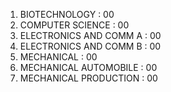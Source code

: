 1. BIOTECHNOLOGY :                          00
2. COMPUTER SCIENCE :                    00 
3. ELECTRONICS AND COMM A :       00 
4. ELECTRONICS AND COMM B :       00 
5. MECHANICAL :                                 00
6. MECHANICAL AUTOMOBILE :        00
7. MECHANICAL PRODUCTION :        00
